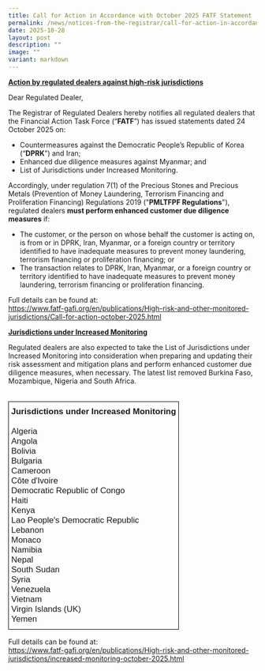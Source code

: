 ```yaml
---
title: Call for Action in Accordance with October 2025 FATF Statement
permalink: /news/notices-from-the-registrar/call-for-action-in-accordance-with-october-2025-fatf-statement/
date: 2025-10-28
layout: post
description: ""
image: ""
variant: markdown
---
```

**<u>Action by regulated dealers against high-risk jurisdictions</u>**<br>

Dear Regulated Dealer, 

The Registrar of Regulated Dealers hereby notifies all regulated dealers that the Financial Action Task Force (“**FATF**”) has issued statements dated 24 October 2025 on:
* Countermeasures against the Democratic People’s Republic of Korea (“**DPRK**”) and Iran;
* Enhanced due diligence measures against Myanmar; and
* List of Jurisdictions under Increased Monitoring.
    
Accordingly, under regulation 7(1) of the Precious Stones and Precious Metals (Prevention of Money Laundering, Terrorism Financing and Proliferation Financing) Regulations 2019 ("**PMLTFPF Regulations**"), regulated dealers **must perform enhanced customer due diligence measures** if:
* The customer, or the person on whose behalf the customer is acting on, is from or in DPRK, Iran, Myanmar, or a foreign country or territory identified to have inadequate measures to prevent money laundering, terrorism financing or proliferation financing; or
* The transaction relates to DPRK, Iran, Myanmar, or a foreign country or territory identified to have inadequate measures to prevent money laundering, terrorism financing or proliferation financing.        

Full details can be found at:<br><a href="https://www.fatf-gafi.org/en/publications/High-risk-and-other-monitored-jurisdictions/Call-for-action-october-2025.html" target="_blank">https://www.fatf-gafi.org/en/publications/High-risk-and-other-monitored-jurisdictions/Call-for-action-october-2025.html</a><br>

<span style="font-weight:bold;text-decoration:underline"> Jurisdictions under Increased Monitoring</span><br>

Regulated dealers are also expected to take the List of Jurisdictions under Increased Monitoring into consideration when preparing and updating their risk assessment and mitigation plans and perform enhanced customer due diligence measures, when necessary. The latest list removed Burkina Faso, Mozambique, Nigeria and South Africa.<br><br>
<table style="border-collapse:collapse;border-spacing:0" class="tg"><thead><tr><th style="border-color:black;border-style:solid;border-width:1px;font-family:Arial, sans-serif;font-size:17px;font-weight:normal;overflow:hidden;padding:10px 5px;text-align:left;vertical-align:top;word-break:normal">
<span style="font-weight:bold">Jurisdictions under Increased Monitoring</span><br>
	<br>
	<span style="font-weight:normal">Algeria </span><br>
	<span style="font-weight:normal">Angola </span><br>
	<span style="font-weight:normal">Bolivia </span><br>
	<span style="font-weight:normal">Bulgaria</span><br>
	<span style="font-weight:normal">Cameroon</span><br>
	<span style="font-weight:normal">Côte d'Ivoire </span><br>	
<span style="font-weight:normal">Democratic Republic of Congo</span><br>
<span style="font-weight:normal">Haiti</span><br>
	<span style="font-weight:normal">Kenya </span><br><span style="font-weight:normal">Lao People's Democratic Republic </span><br>
	<span style="font-weight:normal">Lebanon </span><br>
	<span style="font-weight:normal">Monaco </span><br>
<span style="font-
weight:normal">Namibia </span><br><span style="font-weight:normal">Nepal </span><br>
<span style="font-weight:normal">South Sudan</span><br>
<span style="font-weight:normal">Syria</span><br>
<span style="font-weight:normal">Venezuela </span><br>
	<span style="font-weight:normal">Vietnam</span><br>
	<span style="font-weight:normal">Virgin Islands (UK) </span><br>
<span style="font-weight:normal">Yemen</span><br></th></tr></thead></table>
Full details can be found at:<br><a href="https://www.fatf-gafi.org/en/publications/High-risk-and-other-monitored-jurisdictions/increased-monitoring-october-2025.html" target="_blank">https://www.fatf-gafi.org/en/publications/High-risk-and-other-monitored-jurisdictions/increased-monitoring-october-2025.html</a><br>
